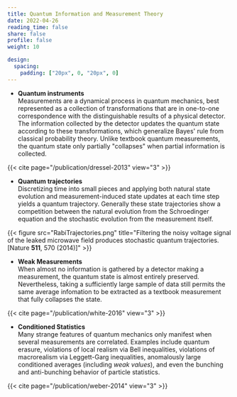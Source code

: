 ```yaml
---
title: Quantum Information and Measurement Theory
date: 2022-04-26
reading_time: false  
share: false  
profile: false  
weight: 10

design:
  spacing:
    padding: ["20px", 0, "20px", 0]
---
```


- **Quantum instruments**\
  Measurements are a dynamical process in quantum mechanics, best represented as a collection of transformations that are in one-to-one correspondence with the distinguishable results of a physical detector. The information collected by the detector updates the quantum state according to these transformations, which generalize Bayes' rule from classical probability theory. Unlike textbook quantum measurements, the quantum state only partially "collapses" when partial information is collected.  

{{< cite page="/publication/dressel-2013" view="3" >}}


- **Quantum trajectories**\
  Discretizing time into small pieces and applying both natural state evolution and measurement-induced state updates at each time step yields a quantum trajectory.  Generally these state trajectories show a competition between the natural evolution from the Schroedinger equation and the stochastic evolution from the measurement itself.  

{{< figure src="RabiTrajectories.png" title="Filtering the noisy voltage signal of the leaked microwave field produces stochastic quantum trajectories. [Nature **511**, 570 (2014)]" >}}


- **Weak Measurements**\
  When almost no information is gathered by a detector making a measurement, the quantum state is almost entirely preserved.  Nevertheless, taking a sufficiently large sample of data still permits the same average infomation to be extracted as a textbook measurement that fully collapses the state.  

{{< cite page="/publication/white-2016" view="3" >}}


- **Conditioned Statistics**\
  Many strange features of quantum mechanics only manifest when several measurements are correlated. Examples include quantum erasure, violations of local realism via Bell inequalities, violations of macrorealism via Leggett-Garg inequalities, anomalously large conditioned averages (including <i>weak values</i>), and even the bunching and anti-bunching behavior of particle statistics.  

{{< cite page="/publication/weber-2014" view="3" >}}


